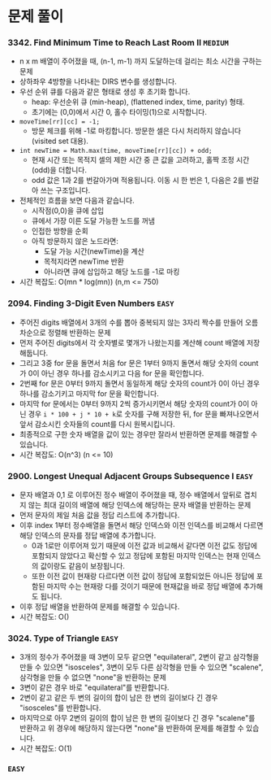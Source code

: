 # 문제 풀이

### 3342. Find Minimum Time to Reach Last Room II ```MEDIUM```
- n x m 배열이 주어졌을 때, (n-1, m-1) 까지 도달하는데 걸리는 최소 시간을 구하는 문제
- 상하좌우 4방향을 나타내는 DIRS 변수를 생성합니다.
- 우선 순위 큐를 다음과 같은 형태로 생성 후 초기화 합니다.
  + heap: 우선순위 큐 (min-heap), (flattened index, time, parity) 형태.
  + 초기에는 (0,0)에서 시간 0, 홀수 타이밍(1)으로 시작합니다.
- `moveTime[rr][cc] = -1;`
  + 방문 체크를 위해 -1로 마킹합니다. 방문한 셀은 다시 처리하지 않습니다 (visited set 대용).
- `int newTime = Math.max(time, moveTime[rr][cc]) + odd;`
  + 현재 시간 또는 목적지 셀의 제한 시간 중 큰 값을 고려하고, 홀짝 조정 시간(odd)을 더합니다.
  + odd 값은 1과 2를 번갈아가며 적용됩니다. 이동 시 한 번은 1, 다음은 2를 번갈아 쓰는 구조입니다.
- 전체적인 흐름을 보면 다음과 같습니다.
  + 시작점(0,0)을 큐에 삽입
  + 큐에서 가장 이른 도달 가능한 노드를 꺼냄
  + 인접한 방향을 순회
  + 아직 방문하지 않은 노드라면:
    - 도달 가능 시간(newTime)을 계산
    - 목적지라면 newTime 반환
    - 아니라면 큐에 삽입하고 해당 노드를 -1로 마킹
- 시간 복잡도: O(mn * log(mn)) (n,m <= 750)

### 2094. Finding 3-Digit Even Numbers ```EASY```
- 주어진 digits 배열에서 3개의 수를 뽑아 중복되지 않는 3자리 짝수를 만들어 오름차순으로 정렬해 반환하는 문제
- 먼저 주어진 digits에서 각 숫자별로 몇개가 나왔는지를 계산해 count 배열에 저장해둡니다.
- 그리고 3중 for 문을 돌면서 처음 for 문은 1부터 9까지 돌면서 해당 숫자의 count 가 0이 아닌 경우 하나를 감소시키고 다음 for 문을 확인합니다. 
- 2번째 for 문은 0부터 9까지 돌면서 동일하게 해당 숫자의 count가 0이 아닌 경우 하나를 감소기키고 마지막 for 문을 확인합니다.
- 마지막 for 문에서는 0부터 9까지 2씩 증가시키면서 해당 숫자의 count가 0이 아닌 경우 `i * 100 + j * 10 + k`로 숫자를 구해 저장한 뒤, for 문을 빠져나오면서 앞서 감소시킨 숫자들의 count를 다시 원복시킵니다.
- 최종적으로 구한 숫자 배열을 값이 있는 경우만 잘라서 반환하면 문제를 해결할 수 있습니다.
- 시간 복잡도: O(n^3) (n <= 10)

### 2900. Longest Unequal Adjacent Groups Subsequence I ```EASY```
- 문자 배열과 0,1 로 이루어진 정수 배열이 주어졌을 때, 정수 배열에서 앞뒤로 겹치지 않는 최대 길이의 배열에 해당 인덱스에 해당하는 문자 배열을 반환하는 문제
- 먼저 문자의 제일 처음 값을 정답 리스트에 추가합니다.
- 이후 index 1부터 정수배열을 돌면서 해당 인덱스와 이전 인덱스를 비교해서 다르면 해당 인덱스의 문자를 정답 배열에 추가합니다.
  + 0과 1로만 이루어져 있기 때문에 이전 값과 비교해서 같다면 이전 값도 정답에 포함되지 않았다고 확신할 수 있고 정답에 포함된 마지막 인덱스는 현재 인덱스의 값이랑도 같음이 보장됩니다.
  + 또한 이전 값이 현재랑 다르다면 이전 값이 정답에 포함되었든 아니든 정답에 포함된 마지막 수는 현재랑 다를 것이기 때문에 현재값을 바로 정답 배열에 추가해도 됩니다.
- 이후 정답 배열을 반환하여 문제를 해결할 수 있습니다.
- 시간 복잡도: O()

### 3024. Type of Triangle ```EASY```
- 3개의 정수가 주어졌을 때 3변이 모두 같으면 "equilateral", 2변이 같고 삼각형을 만들 수 있으면 "isosceles", 3변이 모두 다른 삼각형을 만들 수 있으면 "scalene", 삼각형을 만들 수 없으면 "none"을 반환하는 문제
- 3변이 같은 경우 바로 "equilateral"를 반환합니다.
- 2변이 같고 같은 두 변의 길이의 합이 남은 한 변의 길이보다 긴 경우 "isosceles"를 반환합니다.
- 마지막으로 아무 2변의 길이의 합이 남은 한 변의 길이보다 긴 경우 "scalene"를 반환하고 위 경우에 해당하지 않는다면 "none"을 반환하여 문제를 해결할 수 있습니다.
- 시간 복잡도: O(1)

### ```EASY```
